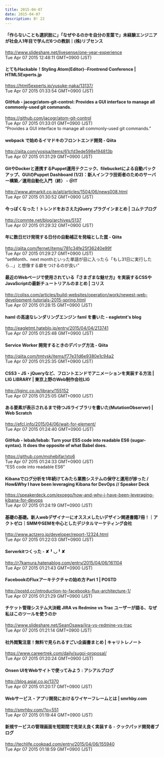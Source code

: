 ```yaml
---
title: 2015-04-07
date: 2015-04-07
description: B! 22
---
```


#### 「作らないことも選択肢に」「なぜやるのかを自分の言葉で」未経験エンジニアが社会人1年目で学んだ6つの教訓｜(株)リブセンス
http://www.slideshare.net/livesense/one-year-experience<br>
Tue Apr 07 2015 12:48:11 GMT+0900 (JST)<br>


#### とてもHackable！Styling Atom(Editor)─Frontrend Conference | HTML5Experts.jp
https://html5experts.jp/yusuke-naka/13137/<br>
Tue Apr 07 2015 01:33:54 GMT+0900 (JST)<br>


#### GitHub - jacogr/atom-git-control: Provides a GUI interface to manage all commonly-used git commands.
https://github.com/jacogr/atom-git-control<br>
Tue Apr 07 2015 01:33:01 GMT+0900 (JST)<br>
“Provides a GUI interface to manage all commonly-used git commands.”


#### webpack で始めるイマドキのフロントエンド開発 - Qiita
http://qiita.com/yosisa/items/61cfd3ede598e194813b<br>
Tue Apr 07 2015 01:31:29 GMT+0900 (JST)<br>


####  GitやDockerと連携するPuppet運用テクニック、filebucketによる自動バックアップ、GUIのPuppet Dashboard (1/2)：新人インフラ技術者のためのサーバー構築／運用自動化入門（終） - ＠IT
http://www.atmarkit.co.jp/ait/articles/1504/06/news008.html<br>
Tue Apr 07 2015 01:30:52 GMT+0900 (JST)<br>


#### 今っぽくなった！トレンドをおさえたjQuery プラグインまとめ | コムテブログ
http://commte.net/blog/archives/5137<br>
Tue Apr 07 2015 01:29:32 GMT+0900 (JST)<br>


#### 年に数日だけ発現する日付の自動補正を発端とした罠 - Qiita
http://qiita.com/fernet/items/781c34fe25f36240e99f<br>
Tue Apr 07 2015 01:29:27 GMT+0900 (JST)<br>
“setMonth、next monthといった単語が目に入ったら「もし31日に実行したら…」と想像する癖をつけるのが良い”


####   最近のWebページで使用されている『さまざまな魅せ方』を実装するCSSやJavaScriptの最新チュートリアルのまとめ | コリス
http://coliss.com/articles/build-websites/operation/work/newest-web-development-tutorials-2015-spring.html<br>
Tue Apr 07 2015 01:28:15 GMT+0900 (JST)<br>


#### haml の高速なレンダリングエンジン faml を書いた - eagletmt's blog
http://eagletmt.hateblo.jp/entry/2015/04/04/213741<br>
Tue Apr 07 2015 01:25:48 GMT+0900 (JST)<br>


#### Service Worker 開発するときのデバッグ方法 - Qiita
http://qiita.com/tmtysk/items/f77e31d6e9380e1c94a2<br>
Tue Apr 07 2015 01:25:35 GMT+0900 (JST)<br>


#### CSS3・JS・jQueryなど、フロントエンドでアニメーションを実装する方法 | LIG LIBRARY | 東京上野のWeb制作会社LIG
http://liginc.co.jp/library/155152<br>
Tue Apr 07 2015 01:25:05 GMT+0900 (JST)<br>


####                 ある要素が表示されるまで待つJSライブラリを書いた(MutationObserver) | Web Scratch            
http://efcl.info/2015/04/06/wait-for-element/<br>
Tue Apr 07 2015 01:24:40 GMT+0900 (JST)<br>


#### GitHub - lebab/lebab: Turn your ES5 code into readable ES6 (sugar-syntax). It does the opposite of what Babel does.
https://github.com/mohebifar/xto6<br>
Tue Apr 07 2015 01:24:33 GMT+0900 (JST)<br>
“ES5 code into readable ES6”


#### Kibanaでログ分析を1年続けてみたら業務システムの保守と運用が捗った / How&Why I have been leveraging Kibana for DevOps // Speaker Deck
https://speakerdeck.com/exoego/how-and-why-i-have-been-leveraging-kibana-for-devops<br>
Tue Apr 07 2015 01:24:19 GMT+0900 (JST)<br>


#### 基礎の基礎。新人webデザイナーにオススメしたいデザイン関連書籍7冊！｜アクトゼロ｜SMMやSEMを中心としたデジタルマーケティング会社
http://www.actzero.jp/developer/report-12324.html<br>
Tue Apr 07 2015 01:22:03 GMT+0900 (JST)<br>


#### Serverkitつくった - ✘╹◡╹✘
http://r7kamura.hatenablog.com/entry/2015/04/06/161104<br>
Tue Apr 07 2015 01:21:43 GMT+0900 (JST)<br>


#### FacebookのFluxアーキテクチャの始め方 Part 1 | POSTD
http://postd.cc/introduction-to-facebooks-flux-architecture-1/<br>
Tue Apr 07 2015 01:21:29 GMT+0900 (JST)<br>


#### チケット管理システム大決戦 JIRA vs Redmine vs Trac ユーザーが語る、なぜ私はこのツールを使うのか
http://www.slideshare.net/SeanOsawa/jira-vs-redmine-vs-trac<br>
Tue Apr 07 2015 01:21:14 GMT+0900 (JST)<br>


#### 社外閲覧注意！無料で見られるすごい企画書まとめ | キャリトレノート
https://www.careertrek.com/daily/sugoi-proposal/<br>
Tue Apr 07 2015 01:20:24 GMT+0900 (JST)<br>


#### Onsen UIをWebサイトで使ってみよう : アシアルブログ
http://blog.asial.co.jp/1370<br>
Tue Apr 07 2015 01:20:17 GMT+0900 (JST)<br>


#### Webサービス・アプリ開発におけるワイヤーフレームとは | smrhby.com
http://smrhby.com/?p=551<br>
Tue Apr 07 2015 01:19:44 GMT+0900 (JST)<br>


#### 新規サービスの管理画面を短期間で見栄え良く実装する - クックパッド開発者ブログ
http://techlife.cookpad.com/entry/2015/04/06/155940<br>
Tue Apr 07 2015 01:18:59 GMT+0900 (JST)<br>


